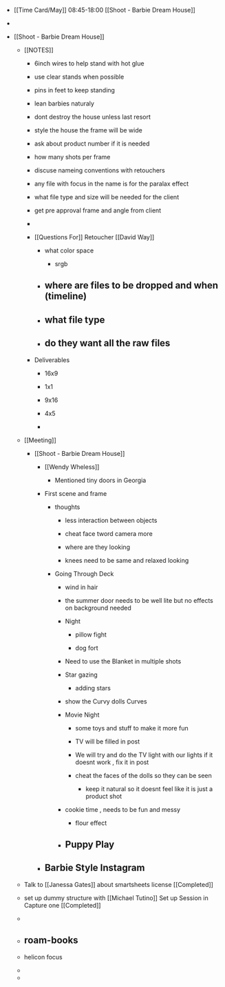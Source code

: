 - [[Time Card/May]] 08:45-18:00
[[Shoot - Barbie Dream House]]

- 

- [[Shoot - Barbie Dream House]]
	 - [[NOTES]]
		 - 6inch wires to help stand with hot glue  

		 - use clear stands when possible 

		 - pins in feet to keep standing 

		 - lean barbies naturaly

		 - dont destroy the house unless last resort

		 - style the house the frame will be wide

		 - ask about product number if it is needed 

		 - how many shots per frame

		 - discuse nameing conventions with retouchers

		 - any file with focus in the name is for the paralax effect

		 - what file type and size will be needed for the client 

		 - get pre approval frame and angle from client 

		 - 

		 - [[Questions For]] Retoucher [[David Way]]
			 - what color space 
				 - srgb

			 - where are files to be dropped and when (timeline)
				 - 

			 - what file type
				 - 

			 - do they want all the raw files
				 - 

		 - Deliverables 
			 - 16x9

			 - 1x1

			 - 9x16

			 - 4x5

			 - 

	 - [[Meeting]]
		 - [[Shoot - Barbie Dream House]]
			 - [[Wendy Wheless]] 
				 - Mentioned tiny doors in Georgia

			 - First scene and frame
				 - thoughts 
					 - less interaction between objects

					 - cheat face tword camera more 

					 - where are they looking 

					 - knees need to be same and relaxed looking 

				 - Going Through Deck
					 - wind in hair

					 - the summer door needs to be well lite but no effects on background needed 

					 - Night
						 - pillow fight 

						 - dog fort

					 - Need to use the Blanket  in multiple shots

					 - Star gazing 
						 - adding stars

					 - show the Curvy dolls Curves

					 - Movie Night 
						 - some toys and stuff to make it more fun 

						 - TV will be filled in post 

						 - We will try and do the TV light with our lights if it doesnt work , fix it in post

						 - cheat the faces of the dolls so they can be seen
							 - keep it natural so it doesnt feel like it is just a product shot

					 - cookie time , needs to be fun and messy
						 - flour effect 

					 - Puppy  Play
						 - 

			 - Barbie Style Instagram
				 - 

	 - Talk to [[Janessa Gates]] about smartsheets license [[Completed]]

	 - set up dummy structure with [[Michael Tutino]]
Set up Session in Capture one 
[[Completed]]

	 - 

	 - roam-books 
		 - 

	 - helicon focus 

	 - 

	 - 
